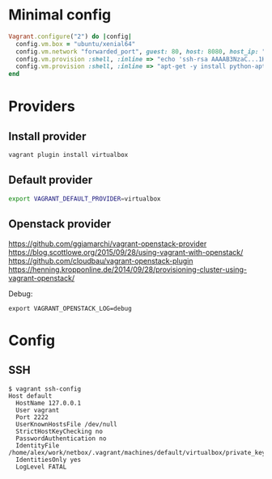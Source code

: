 # Minimal config

```ruby
Vagrant.configure("2") do |config|
  config.vm.box = "ubuntu/xenial64"
  config.vm.network "forwarded_port", guest: 80, host: 8080, host_ip: "127.0.0.1"
  config.vm.provision :shell, :inline => "echo 'ssh-rsa AAAAB3NzaC...1HnQ== alex' > /root/.ssh/authorized_keys", :privileged => true
  config.vm.provision :shell, :inline => "apt-get -y install python-apt", :privileged => true
end
```

# Providers

## Install provider

```bash
vagrant plugin install virtualbox
```

## Default provider

```bash
export VAGRANT_DEFAULT_PROVIDER=virtualbox
```

## Openstack provider

https://github.com/ggiamarchi/vagrant-openstack-provider
https://blog.scottlowe.org/2015/09/28/using-vagrant-with-openstack/
https://github.com/cloudbau/vagrant-openstack-plugin
https://henning.kropponline.de/2014/09/28/provisioning-cluster-using-vagrant-openstack/

Debug:

```
export VAGRANT_OPENSTACK_LOG=debug
```

# Config

## SSH

```
$ vagrant ssh-config
Host default
  HostName 127.0.0.1
  User vagrant
  Port 2222
  UserKnownHostsFile /dev/null
  StrictHostKeyChecking no
  PasswordAuthentication no
  IdentityFile /home/alex/work/netbox/.vagrant/machines/default/virtualbox/private_key
  IdentitiesOnly yes
  LogLevel FATAL
```
